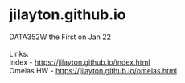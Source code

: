 # jilayton.github.io
DATA352W the First on Jan 22
<br>
<br>
Links:
<br>
Index - https://jilayton.github.io/index.html
<br>
Omelas HW - https://jilayton.github.io/omelas.html
<br>

